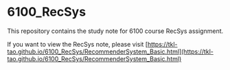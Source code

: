 # 6100_RecSys

This repository contains the study note for 6100 course RecSys assignment.

If you want to view the RecSys note, please visit [https://tkl-tao.github.io/6100_RecSys/RecommenderSystem_Basic.html](https://tkl-tao.github.io/6100_RecSys/RecommenderSystem_Basic.html) 
